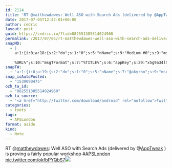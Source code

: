 ```yaml
---
id: 2114
title: 'RT @matthewdawes: Well ASO with Search Ads (delivered by @AppTweak ) is proving a fairly popular workshop #APSLondon pic.twitter.com/okfbPYQbS7'
date: 2017-07-05T12:47:01+00:00
author: cedric
layout: post
guid: https://cedric.io/?tid=882551385514024960
permalink: /2017/07/05/rt-matthewdawes-well-aso-with-search-ads-delivered-by-apptweak-is-proving-a-fairly-popular-workshop-apslondon-pic-twitter-com-okfbpyqbs7/
snapMD:
  - |
    a:1:{i:0;a:18:{s:2:"do";s:1:"0";s:5:"nName";s:9:"Medium #0";s:9:"msgFormat";s:19:"%FULLTEXT%
    
    %URL%";s:10:"msgTFormat";s:7:"%TITLE%";s:6:"appKey";s:29:"x5g9a34l5z294i5y2q284e4g54454";s:6:"appSec";s:85:"d3h0a44e4s2b4i5u2r234m5f5b4v2l5q2a444h574347464a454x2w20374447494c484b4w2c464f5u2d4z2";s:8:"inclTags";s:1:"1";s:7:"fltrsOn";i:0;s:5:"fltrs";a:0:{}s:7:"proxyOn";i:0;s:7:"useSURL";i:0;s:1:"v";i:350;s:4:"publ";s:1:"0";s:11:"accessToken";s:65:"2353413aa5437433e5648ccf74a16119308317c52d1a24d8ed99f26add037528a";s:12:"appAppUserID";s:65:"104b21fd8da79171a6e7bf800d03b4b761204f242935e05d2d86850a6b1635f77";s:14:"appAppUserName";s:26:"Cédric Bousmanne (akyrho)";s:13:"appAppUserURL";s:26:"https://medium.com/@akyrho";s:7:"pubList";a:0:{}}}
snapTW:
  - 'a:1:{i:0;a:19:{s:2:"do";s:1:"0";s:5:"nName";s:7:"@akyrho";s:9:"msgFormat";s:26:"%TITLE%. %EXCERPT% - %URL%";s:6:"appKey";s:55:"x5g9a8325v2y475r3c4m48584n53446p423r3r5u3e356j5j3k4r2p3";s:6:"appSec";s:105:"d3h0a94o46415u594v3q5l5n5l4r4x474x4j484o473u4i5w2m4k494z2k344n306n5r3l5v2s554p4n3p3k45495c3z4v4d3m3u5w525";s:7:"fltrsOn";i:0;s:5:"fltrs";a:0:{}s:7:"proxyOn";i:0;s:7:"useSURL";i:0;s:1:"v";i:350;s:5:"twURL";s:25:"http://twitter.com/akyrho";s:11:"accessToken";s:50:"6678782-Eyg60SCeh7762DEIsYtTPD5GVeOuSN8ATMdF2Lpppe";s:14:"accessTokenSec";s:45:"PgGDCbcYLJnR5esZjY9ID72A33mUNCYnQwaQTBsojSJNa";s:5:"tw140";i:0;s:10:"riComments";s:1:"1";s:11:"riCommentsM";s:1:"1";s:12:"riCommentsAA";s:1:"1";s:8:"attchImg";s:1:"1";s:9:"wpImgSize";s:4:"full";}}'
snap_isAutoPosted:
  - "1539090475"
ozh_ta_id:
  - "882551385514024960"
ozh_ta_source:
  - '<a href="http://twitter.com/download/android" rel="nofollow">Twitter for Android</a>'
categories:
  - toots
tags:
  - APSLondon
format: aside
kind:
  - Note
---
```

RT <span class="username username_linked">@<a href="https://twitter.com/matthewdawes" title="Matthew Dawes">matthewdawes</a></span>: Well ASO with Search Ads (delivered by <span class="username username_linked">@<a href="https://twitter.com/AppTweak" title="AppTweak">AppTweak</a></span> ) is proving a fairly popular workshop <span class="hashtag hashtag_local">#<a href="https://cedric.io/tag/apslondon/">APSLondon</a> <a href="https://twitter.com/matthewdawes/status/882536285143019520/photo/1" title="https://twitter.com/matthewdawes/status/882536285143019520/photo/1" class="link link_untco link_untco_image">pic.twitter.com/okfbPYQbS7</a><span class="embed_image embed_image_yes"><a href="https://twitter.com/matthewdawes/status/882536285143019520/photo/1"><img src="https://i2.wp.com/pbs.twimg.com/media/DD9mEuOW0AAg4g5.jpg?w=900&#038;ssl=1" data-recalc-dims="1" /></a></span></p>